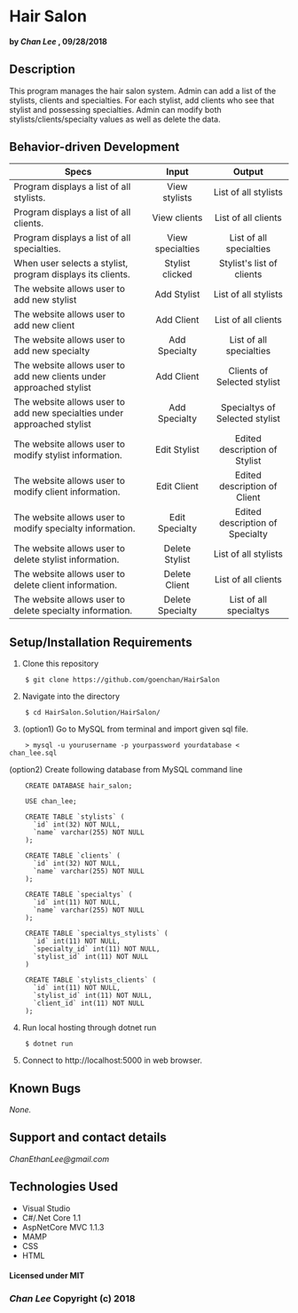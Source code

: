 # Hair Salon

#### by _Chan Lee_ , 09/28/2018

## Description

This program manages the hair salon system. Admin can add a list of the stylists, clients and specialties. For each stylist, add clients who see that stylist and possessing specialties. Admin can modify both stylists/clients/specialty values as well as delete the data.


## Behavior-driven Development

| Specs    |  Input | Output |
| ------------- |:-------------: |:-------------: |
|  Program displays a list of all stylists.  | View stylists | List of all stylists |
|  Program displays a list of all clients.  | View clients | List of all clients |
|  Program displays a list of all specialties.  | View specialties | List of all specialties |
|  When user selects a stylist, program displays its clients.  | Stylist clicked | Stylist's list of clients |
| The website allows user to add new stylist | Add Stylist | List of all stylists |
| The website allows user to add new client | Add Client | List of all clients |
| The website allows user to add new specialty | Add Specialty | List of all specialties |
| The website allows user to add new clients under approached stylist | Add Client | Clients of Selected stylist |
| The website allows user to add new specialties under approached stylist | Add Specialty | Specialtys of Selected stylist |
| The website allows user to modify stylist information. | Edit Stylist | Edited description of Stylist |
| The website allows user to modify client information. | Edit Client | Edited description of Client |
| The website allows user to modify specialty information. | Edit Specialty | Edited description of Specialty |
| The website allows user to delete stylist information. | Delete Stylist | List of all stylists |
| The website allows user to delete client information. | Delete Client | List of all clients |
| The website allows user to delete specialty information. | Delete Specialty | List of all specialtys |


## Setup/Installation Requirements

1. Clone this repository
```
    $ git clone https://github.com/goenchan/HairSalon
```
2. Navigate into the directory
```
    $ cd HairSalon.Solution/HairSalon/
```
3. (option1) Go to MySQL from terminal and import given sql file.
```
    > mysql -u yourusername -p yourpassword yourdatabase < chan_lee.sql
```
   (option2) Create following database from MySQL command line
```
    CREATE DATABASE hair_salon;

    USE chan_lee;

    CREATE TABLE `stylists` (
      `id` int(32) NOT NULL,
      `name` varchar(255) NOT NULL
    );

    CREATE TABLE `clients` (
      `id` int(32) NOT NULL,
      `name` varchar(255) NOT NULL
    );

    CREATE TABLE `specialtys` (
      `id` int(11) NOT NULL,
      `name` varchar(255) NOT NULL
    );

    CREATE TABLE `specialtys_stylists` (
      `id` int(11) NOT NULL,
      `specialty_id` int(11) NOT NULL,
      `stylist_id` int(11) NOT NULL
    )

    CREATE TABLE `stylists_clients` (
      `id` int(11) NOT NULL,
      `stylist_id` int(11) NOT NULL,
      `client_id` int(11) NOT NULL
    );
```
4. Run local hosting through dotnet run
```
    $ dotnet run
```
5. Connect to http://localhost:5000 in web browser.


## Known Bugs

*None.*


## Support and contact details

_ChanEthanLee@gmail.com_

## Technologies Used

* Visual Studio
* C#/.Net Core 1.1
* AspNetCore MVC 1.1.3
* MAMP
* CSS
* HTML

#### Licensed under MIT

### _Chan Lee_ Copyright (c) 2018
